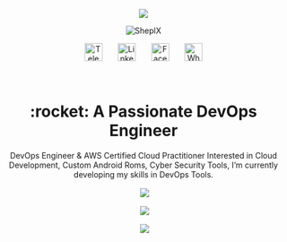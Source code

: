 <p align="center">
  <a href="https://github.com/SheplX"><img src="https://readme-typing-svg.herokuapp.com/?lines=Welcome%20To%20My%20GitHub%20Profile;Iam%20DevOps%20Engineer;%20AWS%20Cloud%20Practitioner;Always%20Learning%20New%20Things&font=Fira%20Code&center=true&width=440&height=45&color=f75c7e&vCenter=true&size=22"></a>
<p align="center"> <img src="https://komarev.com/ghpvc/?username=SheplX&label=Profile%20views&color=0e75b6&style=flat" alt="SheplX" /> </p>
<!-- Social icons section -->
<p align="center">
  <a href="https://t.me/CHI_X_NGO"><img width="32px" alt="Telegram" title="Telegram"
src="https://github.com/SheplX/SheplX/blob/main/Img/telegram.png"/></a>
  &#8287;&#8287;&#8287;&#8287;&#8287;
  <a href="https://www.linkedin.com/in/shepl/"><img width="32px" alt="Linkedin" title="Linkedin" src="https://github.com/SheplX/SheplX/blob/main/Img/linkedin.png"/></a>
  &#8287;&#8287;&#8287;&#8287;&#8287;
  <a href="https://www.facebook.com/shepl.dev/"><img width="32px" alt="Facebook" title="Facebook" src="https://github.com/SheplX/SheplX/blob/main/Img/facebook.png"/></a>
  &#8287;&#8287;&#8287;&#8287;&#8287;
  <a href="https://wa.me/qr/U4KREMTM6HARD1"><img width="32px" alt="Whatsapp" title="Whatsapp" src="https://github.com/SheplX/SheplX/blob/main/Img/whatsapp.png"/></a>
</p>
<br/>
<!-- <p align="center">
  <img width="600" height="300" src=" ">
</p> -->
<h1 align="center"> :rocket: A Passionate DevOps Engineer</h1>
<p align="center">
DevOps Engineer & AWS Certified Cloud Practitioner Interested in Cloud Development, Custom Android Roms, Cyber Security Tools, I’m currently developing my skills in DevOps Tools.
</p>
<p align="center">&nbsp;<img align="center" src="https://github-readme-streak-stats.herokuapp.com/?user=SheplX&layout=compact&theme=radical&hide_border=true"
</p> 
<p align="center">&nbsp;<img align="center" src="https://github-readme-stats.vercel.app/api?username=SheplX&theme=radical&hide_border=true"
</p>
<p align="center">&nbsp;<img align="center" src="https://github-readme-stats.vercel.app/api/top-langs/?username=SheplX&layout=compact&hide_border=true&theme=radical"
</p>         
<!-- ![Shepl's GitHub stats](https://github-readme-stats.vercel.app/api?username=SheplX&theme=radical&show_icons=true) -->
<!-- ![Shepl's GitHub stats](https://github-readme-stats.vercel.app/api/top-langs/?username=SheplX&layout=compact&show_icons=true&theme=radical) -->
<!-- https://cdn-icons.flaticon.com -->
<!---
SheplX/SheplX is a ✨ special ✨ repository because its `README.md` (this file) appears on your GitHub profile.
You can click the Preview link to take a look at your changes.
--->
<!-- <p align="center">&nbsp;<img align="center" src="https://github-readme-stats.vercel.app/api?username=SheplX&theme=radical&show_icons=true"
</p>
<p align="center">&nbsp;<img align="center" src="https://github-readme-streak-stats.herokuapp.com/?user=SheplX&layout=compact&theme=radical&show_icons=true"
</p>
<p align="center">&nbsp;<img align="center" src="https://github-readme-stats.vercel.app/api/top-langs/?username=SheplX&layout=compact&show_icons=true&theme=radical"
</p>    -->

